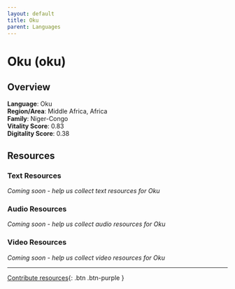```yaml
---
layout: default
title: Oku
parent: Languages
---
```


# Oku (oku)

## Overview

**Language**: Oku  
**Region/Area**: Middle Africa, Africa  
**Family**: Niger-Congo  
**Vitality Score**: 0.83  
**Digitality Score**: 0.38  

## Resources

### Text Resources
*Coming soon - help us collect text resources for Oku*

### Audio Resources
*Coming soon - help us collect audio resources for Oku*

### Video Resources
*Coming soon - help us collect video resources for Oku*

---

[Contribute resources](https://fairtrain.github.io/){: .btn .btn-purple }
